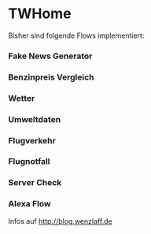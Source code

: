 TWHome
=========

Bisher sind folgende Flows implementiert:

### Fake News Generator

### Benzinpreis Vergleich

### Wetter

### Umweltdaten

### Flugverkehr
### Flugnotfall

### Server Check

### Alexa Flow

Infos auf http://blog.wenzlaff.de
